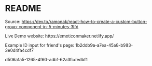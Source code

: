 # README

Source:
https://dev.to/ramonak/react-how-to-create-a-custom-button-group-component-in-5-minutes-3lfd



Live Demo website:
https://emoticonmaker.netlify.app/



Example ID input for friend's page:
1b2ddb9a-a7ea-45a8-b983-3e0d4fa4cdf7

d506a1a5-1265-4f60-adbf-62a3fcdedbf1